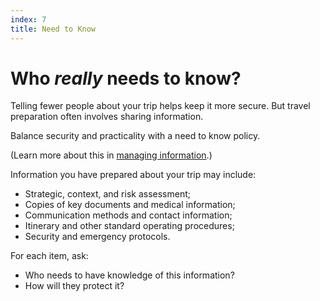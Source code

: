 ```yaml
---
index: 7
title: Need to Know
---
```

# Who *really* needs to know? 

Telling fewer people about your trip helps keep it more secure. But travel preparation often involves sharing information. 

Balance security and practicality with a need to know policy. 

(Learn more about this in [managing information](umbrella://information/managing-information).)

Information you have prepared about your trip may include: 

*   Strategic, context, and risk assessment;
*	Copies of key documents and medical information;
*	Communication methods and contact information;
*   Itinerary and other standard operating procedures;
*   Security and emergency protocols. 

For each item, ask: 

*	Who needs to have knowledge of this information? 
*	How will they protect it?
